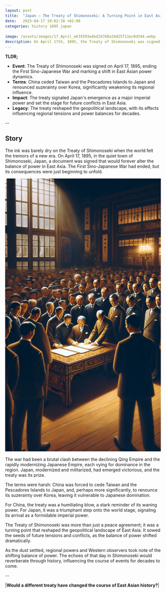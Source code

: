 ```yaml
---
layout: post
title:  "Japan – The Treaty of Shimonoseki: A Turning Point in East Asian History - 1895"
date:   2025-04-17 19:02:38 +02:00
categories: history 1895 japan

image: /assets/images/17_April_eb35593aded24768a24d25f11ec8d344.webp
description: On April 17th, 1895, the Treaty of Shimonoseki was signed, marking the end of the First Sino-Japanese War. The treaty resulted in the cession of Taiwan and the Pescadores Islands to Japan, as well as the recognition of Korea's independence by China.
---
```


**TLDR;**
- **Event**: The Treaty of Shimonoseki was signed on April 17, 1895, ending the First Sino-Japanese War and marking a shift in East Asian power dynamics.
- **Terms**: China ceded Taiwan and the Pescadores Islands to Japan and renounced suzerainty over Korea, significantly weakening its regional influence.
- **Impact**: The treaty signaled Japan's emergence as a major imperial power and set the stage for future conflicts in East Asia.
- **Legacy**: The treaty reshaped the geopolitical landscape, with its effects influencing regional tensions and power balances for decades.

--


## Story
The ink was barely dry on the Treaty of Shimonoseki when the world felt the tremors of a new era. On April 17, 1895, in the quiet town of Shimonoseki, Japan, a document was signed that would forever alter the balance of power in East Asia. The First Sino-Japanese War had ended, but its consequences were just beginning to unfold.

![Image](/assets/images/17_April_eb35593aded24768a24d25f11ec8d344.webp)

The war had been a brutal clash between the declining Qing Empire and the rapidly modernizing Japanese Empire, each vying for dominance in the region. Japan, modernized and militarized, had emerged victorious, and the treaty was its prize.

The terms were harsh: China was forced to cede Taiwan and the Pescadores Islands to Japan, and, perhaps more significantly, to renounce its suzerainty over Korea, leaving it vulnerable to Japanese domination.

For China, the treaty was a humiliating blow, a stark reminder of its waning power. For Japan, it was a triumphant step onto the world stage, signaling its arrival as a formidable imperial power.

The Treaty of Shimonoseki was more than just a peace agreement; it was a turning point that reshaped the geopolitical landscape of East Asia. It sowed the seeds of future tensions and conflicts, as the balance of power shifted dramatically.

As the dust settled, regional powers and Western observers took note of the shifting balance of power. The echoes of that day in Shimonoseki would reverberate through history, influencing the course of events for decades to come.


--

|**Would a different treaty have changed the course of East Asian history?**|

